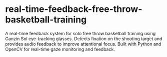 # real-time-feedback-free-throw-basketball-training
A real-time feedback system for solo free throw basketball training using Ganzin Sol eye-tracking glasses. Detects fixation on the shooting target and provides audio feedback to improve attentional focus. Built with Python and OpenCV for real-time gaze monitoring and feedback.
